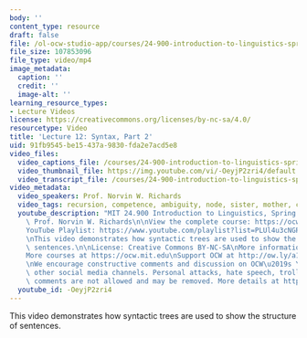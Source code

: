 ```yaml
---
body: ''
content_type: resource
draft: false
file: /ol-ocw-studio-app/courses/24-900-introduction-to-linguistics-spring-2022/ocw_24900_lecture12_2022mar15_360p_16_9.mp4
file_size: 107853096
file_type: video/mp4
image_metadata:
  caption: ''
  credit: ''
  image-alt: ''
learning_resource_types:
- Lecture Videos
license: https://creativecommons.org/licenses/by-nc-sa/4.0/
resourcetype: Video
title: 'Lecture 12: Syntax, Part 2'
uid: 91fb9545-be15-437a-9830-fda2e7acd5e8
video_files:
  video_captions_file: /courses/24-900-introduction-to-linguistics-spring-2022/1q19CKqBXkYc1Zd9ak_IanfaZYPlTjOJ7_transcript.webvtt
  video_thumbnail_file: https://img.youtube.com/vi/-OeyjP2zri4/default.jpg
  video_transcript_file: /courses/24-900-introduction-to-linguistics-spring-2022/1q19CKqBXkYc1Zd9ak_IanfaZYPlTjOJ7_transcript.pdf
video_metadata:
  video_speakers: Prof. Norvin W. Richards
  video_tags: recursion, competence, ambiguity, node, sister, mother, constituent
  youtube_description: "MIT 24.900 Introduction to Linguistics, Spring 2022\nInstructor:\
    \ Prof. Norvin W. Richards\n\nView the complete course: https://ocw.mit.edu/courses/24-900-introduction-to-linguistics-spring-2022/\n\
    YouTube Playlist: https://www.youtube.com/playlist?list=PLUl4u3cNGP63BZGNOqrF2qf_yxOjuG35j\n\
    \nThis video demonstrates how syntactic trees are used to show the structure of\
    \ sentences.\n\nLicense: Creative Commons BY-NC-SA\nMore information at https://ocw.mit.edu/terms\n\
    More courses at https://ocw.mit.edu\nSupport OCW at http://ow.ly/a1If50zVRlQ\n\
    \nWe encourage constructive comments and discussion on OCW\u2019s YouTube and\
    \ other social media channels. Personal attacks, hate speech, trolling, and inappropriate\
    \ comments are not allowed and may be removed. More details at https://ocw.mit.edu/comments.\n"
  youtube_id: -OeyjP2zri4
---
```

This video demonstrates how syntactic trees are used to show the structure of sentences.